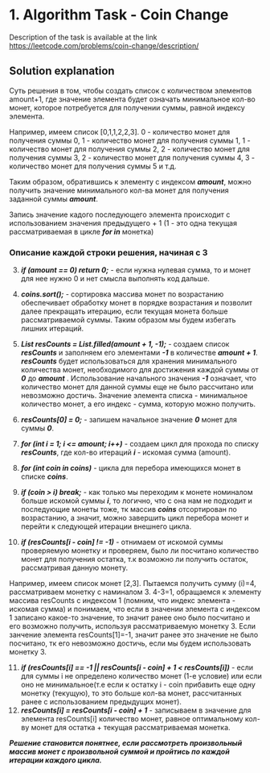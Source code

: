 # 1. Algorithm Task - Coin Change

Description of the task is available at the link https://leetcode.com/problems/coin-change/description/

## Solution explanation

Суть решения в том, чтобы создать список с количеством элементов amount+1, где значение элемента будет означать минимальное кол-во монет, которое потребуется для получении суммы, равной индексу элемента.

Например, имеем список [0,1,1,2,2,3].
0 - количество монет для получения суммы 0,
1 - количество монет для получения суммы 1,
1 - количество монет для получения суммы 2,
2 - количество монет для получения суммы 3,
2 - количество монет для получения суммы 4,
3 - количество монет для получения суммы 5 и т.д.

Таким образом, обратившись к элементу с индексом **_amount_**, можно получить значение минимального кол-ва монет для получения заданной суммы **_amount_**.

Запись значение кадого последующего элемента происходит с использованием значения предыдущего + 1 (1 - это одна текущая рассматриваемая в цикле **_for in_** монетка)

### Описание каждой строки решения, начиная с 3

3. **_if (amount == 0) return 0;_** - если нужна нулевая сумма, то и монет для нее нужно 0 и нет смысла выполнять код дальше.
4. **_coins.sort();_** - сортировка массива монет по возрастанию обеспечивает обработку монет в порядке возрастания и позволит далее прекращать итерацию, если текущая монета больше рассматриваемой суммы. Таким образом мы будем избегать лишних итераций.
5. **_List<int> resCounts = List.filled(amount + 1, -1);_** - создаем список **_resCounts_** и заполняем его элементами **_-1_** в количестве **_amount + 1_**.
   **_resCounts_** будет использоваться для хранения минимального количества монет, необходимого для достижения каждой суммы от **_0_** до **_amount_** . Использование начального значения **_-1_** означает, что количество монет для данной суммы еще не было рассчитано или невозможно достичь. Значение элемента списка - минимальное количество монет, а его индекс - сумма, которую можно получить.
6. **_resCounts[0] = 0;_** - запишем начальное значение **_0_** монет для суммы **_0_**.

7. **_for (int i = 1; i <= amount; i++)_** - создаем цикл для прохода по списку **_resCounts_**, где кол-во итераций **_i_** - искомая сумма (amount).
8. **_for (int coin in coins)_** - цикла для перебора имеющихся монет в списке **_coins_**.
9. **_if (coin > i) break;_** - как только мы переходим к монете номиналом больше искомой суммы **_i_**, то логично, что с она нам не подходит и последующие монеты тоже, тк массив **_coins_** отсортирован по возрастанию, а значит, можно завершить цикл перебора монет и перейти к следующей итерации внешнего цикла.
10. **_if (resCounts[i - coin] != -1)_** - отнимаем от искомой суммы проверяемую монетку и проверяем, было ли посчитано количество монет для получения остатка, т.к возможно ли получить остаток, рассматривая данную монету.

Например, имеем список монет [2,3].
Пытаемся получить сумму (i)=4, рассматриваем монетку с наминалом 3. 4-3=1, обращаемся к элементу массива resCounts с индексом 1 (помним, что индекс элемента - искомая сумма) и понимаем, что если в значении элемента с индексом 1 записано какое-то значение, то значит ранее оно было посчитано и его возможно получить, используя рассматриваемую монетку 3. Если занчение элемента resCounts[1]=-1, значит ранее это значение не было посчитано, тк его невозможно достичь, если мы будем использовать монетку 3.

11. **_if (resCounts[i] == -1 || resCounts[i - coin] + 1 < resCounts[i])_** - если для суммы i не определено количество монет (1-е условие) или если оно не минимальное(т.е если к остатку i - coin прибавить еще одну монетку (текущую), то это больше кол-ва монет, рассчитанных ранее с использованием предыдущих монет).
12. **_resCounts[i] = resCounts[i - coin] + 1_** - записываем в значение для элемента resCounts[i] количество монет, равное оптимальному кол-ву монет для остатка + текущая рассматриваемая монетка.

**_Решение становится понятнее, если рассмотреть произвольный массив монет с произвольной суммой и пройтись по каждой итерации каждого цикла._**
